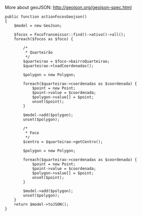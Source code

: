 More about geoJSON: http://geojson.org/geojson-spec.html


    public function actionFocosGeojson()
    {
        $model = new GeoJson;
        
        $focos = FocoTransmissor::find()->ativo()->all();
        foreach($focos as $foco) {
                    
            /*
             * Quarteirão
             */
            $quarteirao = $foco->bairroQuarteirao;
            $quarteirao->loadCoordenadas();
            
            $polygon = new Polygon;
            
            foreach($quarteirao->coordenadas as $coordenada) {
                $point = new Point;
                $point->value = $coordenada;
                $polygon->value[] = $point;
                unset($point);
            }
            
            $model->add($polygon);
            unset($polygon);
            
            /*
             * Foco
             */
            $centro = $quarteirao->getCentro();
            
            $polygon = new Polygon;
            
            foreach($quarteirao->coordenadas as $coordenada) {
                $point = new Point;
                $point->value = $coordenada;
                $polygon->value[] = $point;
                unset($point);
            }
            
            $model->add($polygon);
            unset($polygon);
        }        
        return $model->toJSON();
    }